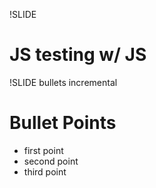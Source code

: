 !SLIDE 
# JS testing w/ JS #

!SLIDE bullets incremental
# Bullet Points #

* first point
* second point
* third point
